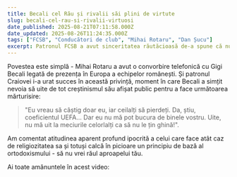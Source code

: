 ```yaml
---
title: Becali cel Rău și rivalii săi plini de virtute
slug: becali-cel-rau-si-rivalii-virtuosi
date_published: 2025-08-21T07:11:58.000Z
date_updated: 2025-08-26T11:24:35.000Z
tags: ["FCSB", "Conducători de club", "Mihai Rotaru", "Dan Șucu"]
excerpt: Patronul FCSB a avut sinceritatea răutăcioasă de-a spune că nu se bucură de binele aproapelui său indiferent că e vorba de Șucu, Varga sau Rotaru... Deși aceștia spun că ei vor binele european al FCSB
---
```


Povestea este simplă - Mihai Rotaru a avut o convorbire telefonică cu Gigi Becali legată de prezența în Europa a echipelor românești. Și patronul Craiovei i-a urat succes în această privință, moment în care Becali a simțit nevoia să uite de tot creștinismul său afișat public pentru a face următoarea mărturisire:

> "Eu vreau să câștig doar eu, iar ceilalți să pierdeți. Da, știu, coeficientul UEFA... Dar eu nu mă pot bucura de binele vostru. Uite, nu mă uit la meciurile celorlalți ca să nu le țin ghină!".

Am comentat atitudinea aparent profund ipocrită a celui care face atât caz de religiozitatea sa și totuși calcă în picioare un principiu de bază al ortodoxismului - să nu vrei răul aproapelui tău.

Ai toate amănuntele în acest video:

